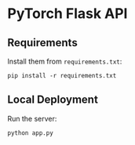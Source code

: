 # PyTorch Flask API

## Requirements

Install them from `requirements.txt`:

    pip install -r requirements.txt


## Local Deployment

Run the server:

    python app.py
